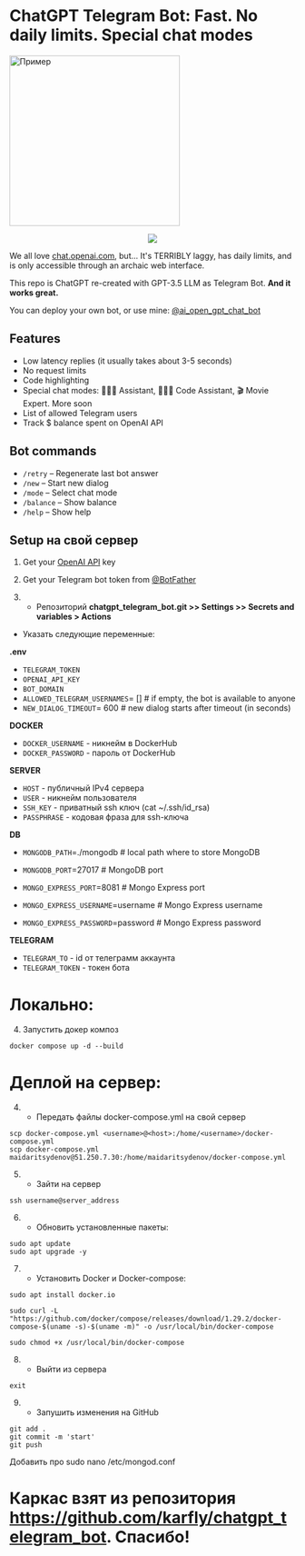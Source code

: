# ChatGPT Telegram Bot: **Fast. No daily limits. Special chat modes**

<a href='https://t.me/maidaritsydenov'><img src="https://github.com/maidaritsydenov/telegram_bot_chatGPT/blob/main/static/avatar%20for%20gh.png" width="300" 
   height="300" alt="Пример"></a>

<p align="center">
<a href="https://t.me/ai_open_gpt_chat_bot" alt="Run Telegram Bot shield"><img src="https://img.shields.io/badge/RUN-Telegram%20Bot-blue" /></a>
</p>

We all love [chat.openai.com](https://chat.openai.com), but... It's TERRIBLY laggy, has daily limits, and is only accessible through an archaic web interface.

This repo is ChatGPT re-created with GPT-3.5 LLM as Telegram Bot. **And it works great.**

You can deploy your own bot, or use mine: [@ai_open_gpt_chat_bot](https://t.me/ai_open_gpt_chat_bot)

## Features
- Low latency replies (it usually takes about 3-5 seconds) 
- No request limits
- Code highlighting
- Special chat modes: 👩🏼‍🎓 Assistant, 👩🏼‍💻 Code Assistant, 🎬 Movie Expert. More soon
- List of allowed Telegram users
- Track $ balance spent on OpenAI API

## Bot commands
- `/retry` – Regenerate last bot answer
- `/new` – Start new dialog
- `/mode` – Select chat mode
- `/balance` – Show balance
- `/help` – Show help

## Setup на свой сервер
1. Get your [OpenAI API](https://openai.com/api/) key

2. Get your Telegram bot token from [@BotFather](https://t.me/BotFather)


3. * Репозиторий **chatgpt_telegram_bot.git >> Settings >> Secrets and variables > Actions**
* Указать следующие переменные:

**.env**
- ```TELEGRAM_TOKEN```
- ```OPENAI_API_KEY```
- ```BOT_DOMAIN```
- ```ALLOWED_TELEGRAM_USERNAMES```= []  # if empty, the bot is available to anyone
- ```NEW_DIALOG_TIMEOUT```= 600  # new dialog starts after timeout (in seconds)

**DOCKER**
- ```DOCKER_USERNAME``` - никнейм в DockerHub
- ```DOCKER_PASSWORD``` - пароль от DockerHub

**SERVER**
- ```HOST``` - публичный IPv4 сервера
- ```USER``` - никнейм пользователя
- ```SSH_KEY``` - приватный ssh ключ (cat ~/.ssh/id_rsa)
- ```PASSPHRASE``` - кодовая фраза для ssh-ключа

**DB**
- ```MONGODB_PATH```=./mongodb  # local path where to store MongoDB
- ```MONGODB_PORT```=27017  # MongoDB port

- ```MONGO_EXPRESS_PORT```=8081  # Mongo Express port
- ```MONGO_EXPRESS_USERNAME```=username  # Mongo Express username
- ```MONGO_EXPRESS_PASSWORD```=password  # Mongo Express password

**TELEGRAM**
- ```TELEGRAM_TO``` - id от телеграмм аккаунта
- ```TELEGRAM_TOKEN``` - токен бота


# Локально:
4. Запустить докер композ
```
docker compose up -d --build
```



# Деплой на сервер:
4. * Передать файлы docker-compose.yml на свой сервер
```
scp docker-compose.yml <username>@<host>:/home/<username>/docker-compose.yml
scp docker-compose.yml maidaritsydenov@51.250.7.30:/home/maidaritsydenov/docker-compose.yml
```

5. * Зайти на сервер
```
ssh username@server_address
```

6. * Обновить установленные пакеты:
```
sudo apt update
sudo apt upgrade -y
```

7. * Установить Docker и Docker-compose:
```
sudo apt install docker.io
```
```
sudo curl -L "https://github.com/docker/compose/releases/download/1.29.2/docker-compose-$(uname -s)-$(uname -m)" -o /usr/local/bin/docker-compose
```
```
sudo chmod +x /usr/local/bin/docker-compose
```

8. * Выйти из сервера
```
exit
```

9. * Запушить изменения на GitHub
```
git add .
git commit -m 'start'
git push
```

Добавить про sudo nano /etc/mongod.conf

# Каркас взят из репозитория https://github.com/karfly/chatgpt_telegram_bot. Спасибо!
